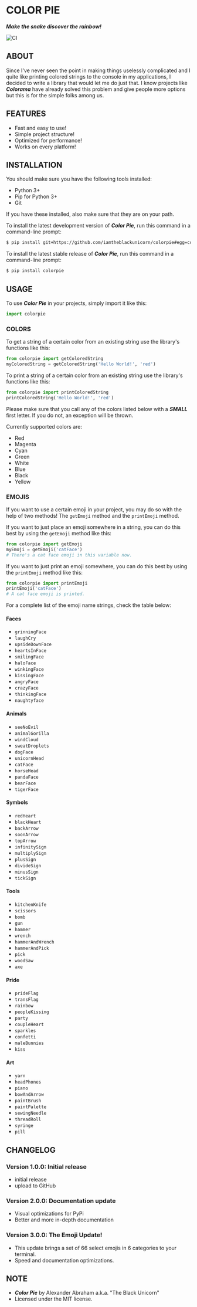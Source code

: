 # COLOR PIE

***Make the snake discover the rainbow!***

![CI](https://github.com/iamtheblackunicorn/colorpie/actions/workflows/python.yml/badge.svg)

## ABOUT

Since I've never seen the point in making things uselessly complicated and I quite like printing colored strings
to the console in my applications, I decided to write a library that would let me do just that. I know projects like
***Colorama*** have already solved this problem and give people more options but this is for the simple folks among us.

## FEATURES

- Fast and easy to use!
- Simple project structure!
- Optimized for performance!
- Works on every platform!

## INSTALLATION

You should make sure you have the following tools installed:

- Python 3+
- Pip for Python 3+
- Git

If you have these installed, also make sure that they are on
your path.

To install the latest development version of ***Color Pie***, run this command in a command-line prompt:

```bash
$ pip install git+https://github.com/iamtheblackunicorn/colorpie#egg=colorpie
```

To install the latest stable release of ***Color Pie***, run this command in a command-line prompt:

```bash
$ pip install colorpie
```

## USAGE

To use ***Color Pie*** in your projects, simply import it like this:

```python
import colorpie
```

### COLORS

To get a string of a certain color from an existing string use the library's functions like this:

```python
from colorpie import getColoredString
myColoredString = getColoredString('Hello World!', 'red')
```

To print a string of a certain color from an existing string use the library's functions like this:

```python
from colorpie import printColoredString
printColoredString('Hello World!', 'red')
```

Please make sure that you call any of the colors listed below with a ***SMALL*** first letter. If you do not, an exception will be thrown.

Currently supported colors are:

- Red
- Magenta
- Cyan
- Green
- White
- Blue
- Black
- Yellow

### EMOJIS

If you want to use a certain emoji in your project, you may do so with the help of two methods!
The `getEmoji` method and the `printEmoji` method.

If you want to just place an emoji somewhere in a string, you can do this best by using the `getEmoji` method like this:

```python
from colorpie import getEmoji
myEmoji = getEmoji('catFace')
# There's a cat face emoji in this variable now.
```

If you want to just print an emoji somewhere, you can do this best by using the `printEmoji` method like this:

```python
from colorpie import printEmoji
printEmoji('catFace')
# A cat face emoji is printed.
```

For a complete list of the emoji name strings, check the table below:

#### Faces

- `grinningFace`
- `laughCry`
- `upsideDownFace`
- `heartsInFace`
- `smilingFace`
- `haloFace`
- `winkingFace`
- `kissingFace`
- `angryFace`
- `crazyFace`
- `thinkingFace`
- `naughtyface`

#### Animals

- `seeNoEvil`
- `animalGorilla`
- `windCloud`
- `sweatDroplets`
- `dogFace`
- `unicornHead`
- `catFace`
- `horseHead`
- `pandaFace`
- `bearFace`
- `tigerFace`

#### Symbols

- `redHeart`
- `blackHeart`
- `backArrow`
- `soonArrow`
- `topArrow`
- `infinitySign`
- `multiplySign`
- `plusSign`
- `divideSign`
- `minusSign`
- `tickSign`

#### Tools

- `kitchenKnife`
- `scissors`
- `bomb`
- `gun`
- `hammer`
- `wrench`
- `hammerAndWrench`
- `hammerAndPick`
- `pick`
- `woodSaw`
- `axe`

#### Pride

- `prideFlag`
- `transFlag`
- `rainbow`
- `peopleKissing`
- `party`
- `coupleHeart`
- `sparkles`
- `confetti`
- `maleBunnies`
- `kiss`

#### Art

- `yarn`
- `headPhones`
- `piano`
- `bowAndArrow`
- `paintBrush`
- `paintPalette`
- `sewingNeedle`
- `threadRoll`
- `syringe`
- `pill`

## CHANGELOG

### Version 1.0.0: Initial release

- initial release
- upload to GitHub

### Version 2.0.0: Documentation update

- Visual optimizations for PyPi
- Better and more in-depth documentation

### Version 3.0.0: The Emoji Update!

- This update brings a set of 66 select emojis in 6 categories to your terminal.
- Speed and documentation optimizations.

## NOTE

- ***Color Pie*** by Alexander Abraham a.k.a. "The Black Unicorn"
- Licensed under the MIT license.
